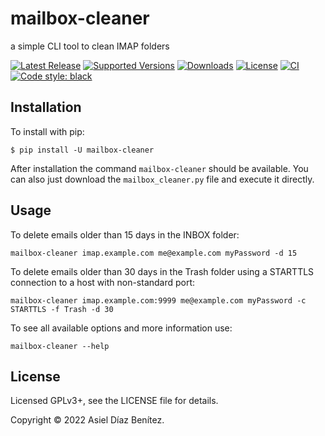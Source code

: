 # mailbox-cleaner

a simple CLI tool to clean IMAP folders

[![Latest Release](https://img.shields.io/pypi/v/mailbox-cleaner.svg)](https://pypi.org/project/mailbox-cleaner)
[![Supported Versions](https://img.shields.io/pypi/pyversions/mailbox-cleaner.svg)](https://pypi.org/project/mailbox-cleaner)
[![Downloads](https://pepy.tech/badge/mailbox-cleaner)](https://pepy.tech/project/mailbox-cleaner)
[![License](https://img.shields.io/pypi/l/mailbox-cleaner.svg)](https://pypi.org/project/mailbox-cleaner)
[![CI](https://github.com/adbenitez/mailbox-cleaner/actions/workflows/python-ci.yml/badge.svg)](https://github.com/adbenitez/mailbox-cleaner/actions/workflows/python-ci.yml)
[![Code style: black](https://img.shields.io/badge/code%20style-black-000000.svg)](https://github.com/psf/black)

## Installation

To install with pip:

```
$ pip install -U mailbox-cleaner
```

After installation the command `mailbox-cleaner` should be available.
You can also just download the `mailbox_cleaner.py` file and execute it directly.

## Usage

To delete emails older than 15 days in the INBOX folder:
```
mailbox-cleaner imap.example.com me@example.com myPassword -d 15
```

To delete emails older than 30 days in the Trash folder using a STARTTLS connection to a host with non-standard port:
```
mailbox-cleaner imap.example.com:9999 me@example.com myPassword -c STARTTLS -f Trash -d 30
```

To see all available options and more information use:
```
mailbox-cleaner --help
```

## License

Licensed GPLv3+, see the LICENSE file for details.

Copyright © 2022 Asiel Díaz Benítez.
